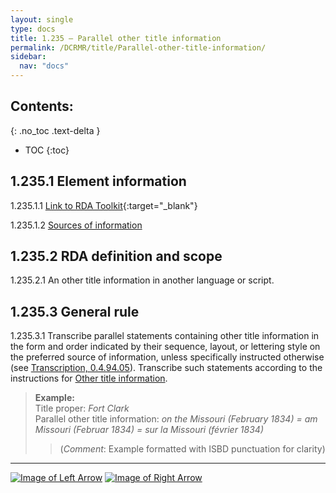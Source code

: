 ```yaml
---
layout: single
type: docs
title: 1.235 — Parallel other title information
permalink: /DCRMR/title/Parallel-other-title-information/
sidebar:
  nav: "docs"
---
```


## Contents:
{: .no_toc .text-delta }

- TOC
{:toc}

## 1.235.1 Element information

<a name="1.235.1.1">1.235.1.1</a> [Link to RDA Toolkit](https://access.rdatoolkit.org/Content/Index?externalId=en-US_ala-80c7de78-1700-38d0-8703-a4779c9ed064){:target="_blank"}

<a name="1.235.1.2">1.235.1.2</a> [Sources of information](/DCRMR/title/#1011-sources-of-information)

## 1.235.2 RDA definition and scope

<a name="1.235.2.1">1.235.2.1</a> An other title information in another language or script.

## 1.235.3 General rule

<a name="1.235.3.1">1.235.3.1</a> Transcribe parallel statements containing other title information in the form and order indicated by their sequence, layout, or lettering style on the preferred source of information, unless specifically instructed otherwise  (see [Transcription, 0.4.94.05](/DCRMR/general-rules/Transcription/#0.4.94.05)). Transcribe such statements according to the instructions for [Other title information](/DCRMR/title/Other-title-information/).

>**Example:**  
>Title proper: <CITE>Fort Clark</CITE>  
Parallel other title information: <CITE>on the Missouri (February 1834) = am Missouri (Februar 1834) = sur la Missouri (février 1834)</CITE>  
>>(*Comment*: Example formatted with ISBD punctuation for clarity)

---

[![Image of Left Arrow](https://rbms-bsc.github.io/DCRMR/assets/pictures/navigation/Arrow_Left.png "1.23 — Other title information")](/DCRMR/title/Other-title-information/) [![Image of Right Arrow](https://rbms-bsc.github.io/DCRMR/assets/pictures/navigation/Arrow_Right.png "1.25 — Variant title of manifestation")](/DCRMR/title/Variant-title-of-manifestation/)
